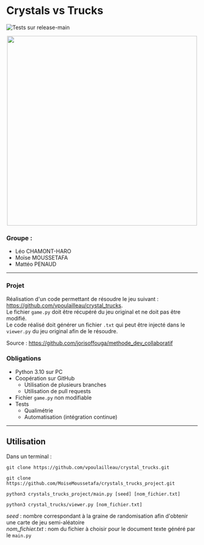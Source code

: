 # Crystals vs Trucks
![Tests sur release-main](https://github.com/MoiseMoussetafa/crystals_trucks_project/actions/workflows/python.yml/badge.svg)

<p align="center">  
 <img src=https://user-images.githubusercontent.com/72506988/164490624-32c954f8-637e-418a-afa3-6645e6296fa3.png width="500" height="500">
</p>

### Groupe : 
- Léo CHAMONT-HARO
- Moïse MOUSSETAFA
- Mattéo PENAUD

---

### Projet

Réalisation d'un code permettant de résoudre le jeu suivant : https://github.com/vpoulailleau/crystal_trucks.  
Le fichier `game.py` doit être récupéré du jeu original et ne doit pas être modifié.  
Le code réalisé doit générer un fichier `.txt` qui peut être injecté dans le `viewer.py` du jeu original afin de le résoudre.  

Source : https://github.com/jorisoffouga/methode_dev_collaboratif


### Obligations 

- Python 3.10 sur PC
- Coopération sur GitHub 
  - Utilisation de plusieurs branches
  - Utilisation de pull requests
- Fichier `game.py` non modifiable
- Tests
  - Qualimétrie
  - Automatisation (intégration continue)

---

## Utilisation 

Dans un terminal :
```
git clone https://github.com/vpoulailleau/crystal_trucks.git

git clone https://github.com/MoiseMoussetafa/crystals_trucks_project.git

python3 crystals_trucks_project/main.py [seed] [nom_fichier.txt]

python3 crystal_trucks/viewer.py [nom_fichier.txt]
```

*seed* : nombre correspondant à la graine de randomisation afin d'obtenir une carte de jeu semi-aléatoire  
*nom_fichier.txt* : nom du fichier à choisir pour le document texte généré par le `main.py`  


